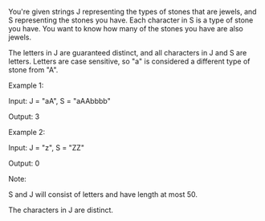 You're given strings J representing the types of stones that are jewels, and S representing the stones you have.  Each character in S is a type of stone you have.  You want to know how many of the stones you have are also jewels.

The letters in J are guaranteed distinct, and all characters in J and S are letters. Letters are case sensitive, so "a" is considered a different type of stone from "A".

Example 1:

Input: J = "aA", S = "aAAbbbb"

Output: 3

Example 2:

Input: J = "z", S = "ZZ"

Output: 0

Note:

S and J will consist of letters and have length at most 50.

The characters in J are distinct.
